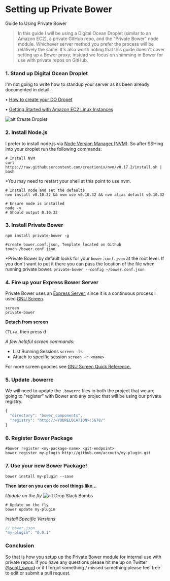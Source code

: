Setting up Private Bower
========================

Guide to Using Private Bower



> In this guide I will be using a Digital Ocean Droplet (similar to an Amazon EC2), a private GitHub repo, and the "Private Bower" node module. Whichever server method you prefer the process will be relatively the same. It's also worth noting that this guide doesn't cover setting up a Bower proxy; instead we focus on shimming in Bower for use with private repos on GitHub.

### 1. Stand up Digital Ocean Droplet
I'm not going to write how to standup your server as its been already documented in detail:

• [How to create your DO Dropet](https://www.digitalocean.com/community/tutorials/how-to-create-your-first-digitalocean-droplet-virtual-server)

• [Getting Started with Amazon EC2 Linux Instances](http://docs.aws.amazon.com/AWSEC2/latest/UserGuide/get-set-up-for-amazon-ec2.html)

![alt Create Droplet](https://s3-us-west-2.amazonaws.com/tpopensource/boise-angularjs/droplet.png "Create Droplet")

### 2. Install Node.js
I prefer to install node.js via [Node Version Manager (NVM)](https://github.com/creationix/nvm). So after SSHing into your droplet run the following commands: 

```shell
# Install NVM
curl https://raw.githubusercontent.com/creationix/nvm/v0.17.2/install.sh | bash
```
*You may need to restart your shell at this point to use nvm.
```shell
# Install node and set the defaults
nvm install v0.10.32 && nvm use v0.10.32 && nvm alias default v0.10.32
```

```shell
# Ensure node is installed
node -v 
# Should output 0.10.32
```

### 3. Install Private Bower

```shell
npm install private-bower -g
```
```shell
#create bower.conf.json, Template located on Github
touch /bower.conf.json
```
*Private Bower by default looks for your `bower.conf.json` at the root level. If you don't want to put it there you can pass the location of the file when running private bower. `private-bower --config ~/bower.conf.json`

### 4. Fire up your Express Bower Server

Private Bower uses an [Express Server](http://expressjs.com/), since it is a continuous process I used [GNU Screen](http://www.gnu.org/software/screen/).

```shell
screen
private-bower
```
**Detach from screen**

`CTL`+`a`, then press d

*A few helpful screen commands:*
* List Running Sessions `screen -ls`
* Attach to specific session `screen -r <name>`

For more screen goodies see [GNU Screen Quick Reference.](http://aperiodic.net/screen/quick_reference)


### 5. Update .bowerrc
We will need to update the `.bowerrc` files in both the project that we are going to "register" with Bower and any projec that will be using our private registry.
```js
{
  "directory": "bower_components",
  "registry": "http://<YOURELOCATION>:5678/"
}
```

### 6. Register Bower Package

```shell
#bower register <my-package-name> <git-endpoint>
bower register my-plugin http://github.com/accoutn/my-plugin.git
```

### 7. Use your new Bower Package!

```shell
bower install my-plugin --save
```

**Then later on you can do cool things like...**

*Update on the fly*
![alt Drop Slack Bombs](https://s3-us-west-2.amazonaws.com/tpopensource/boise-angularjs/slack.png "Drop Slack Bombs")


```shell
# Update on the fly
bower update my-plugin
```

*Install Specific Versions*
```js
// bower.json
"my-plugin": "0.0.1"
```

### Conclusion
So that is how you setup up the Private Bower module for internal use with private repos. If you have any questions please hit me up on Twitter [@scott_sword](https://twitter.com/scott_sword) or if I forgot something / missed something please feel free to edit or submit a pull request.
